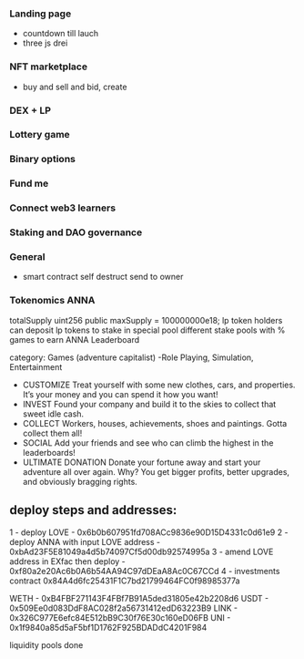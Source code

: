 ### Landing page
- countdown till lauch
- three js drei

### NFT marketplace

- buy and sell and bid, create

### DEX + LP
### Lottery game
### Binary options
### Fund me
### Connect web3 learners
### Staking and DAO governance

### General
- smart contract self destruct send to owner


### Tokenomics ANNA
totalSupply uint256 public maxSupply = 100000000e18;
lp token holders can deposit lp tokens to stake in special pool
different stake pools with %
games to earn ANNA
Leaderboard

category: Games (adventure capitalist)
-Role Playing, Simulation, Entertainment
- CUSTOMIZE Treat yourself with some new clothes, cars, and properties. It’s your money and you can spend it how you want!
- INVEST Found your company and build it to the skies to collect that sweet idle cash.
- COLLECT Workers, houses, achievements, shoes and paintings. Gotta collect them all!
- SOCIAL Add your friends and see who can climb the highest in the leaderboards!
- ULTIMATE DONATION Donate your fortune away and start your adventure all over again. Why? You get bigger profits, better upgrades, and obviously bragging rights.


## deploy steps and addresses:
1 - deploy LOVE - 0x6b0b607951fd708ACc9836e90D15D4331c0d61e9
2 - deploy ANNA with input LOVE address - 0xbAd23F5E81049a4d5b74097Cf5d00db92574995a
3 - amend LOVE address in EXfac then deploy - 0xf80a2e20Ac6b0A6b54AA94C97dDEaA8Ac0C67CCd
4 - investments contract 0x84A4d6fc25431F1C7bd21799464FC0f98985377a

WETH - 0xB4FBF271143F4FBf7B91A5ded31805e42b2208d6
USDT - 0x509Ee0d083DdF8AC028f2a56731412edD63223B9
LINK - 0x326C977E6efc84E512bB9C30f76E30c160eD06FB
UNI - 0x1f9840a85d5aF5bf1D1762F925BDADdC4201F984

liquidity pools done

